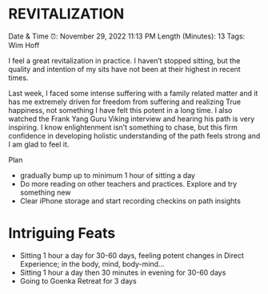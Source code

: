 # REVITALIZATION

Date & Time ⏰: November 29, 2022 11:13 PM
Length (Minutes): 13
Tags: Wim Hoff

I feel a great revitalization in practice. I haven’t stopped sitting, but the quality and intention of my sits have not been at their highest in recent times.

Last week, I faced some intense suffering with a family related matter and it has me extremely driven for freedom from suffering and realizing True happiness, not something I have felt this potent in a long time. I also watched the Frank Yang Guru Viking interview and hearing his path is very inspiring. I know enlightenment isn’t something to chase, but this firm confidence in developing holistic understanding of the path feels strong and I am glad to feel it.

Plan

- gradually bump up to minimum 1 hour of sitting a day
- Do more reading on other teachers and practices. Explore and try something new
- Clear iPhone storage and start recording checkins on path insights

# Intriguing Feats

- Sitting 1 hour a day for 30-60 days, feeling potent changes in Direct Experience; in the body, mind, body-mind…
- Sitting 1 hour a day then 30 minutes in evening for 30-60 days
- Going to Goenka Retreat for 3 days